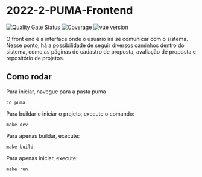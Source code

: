 # 2022-2-PUMA-Frontend

[![Quality Gate Status](https://sonarcloud.io/api/project_badges/measure?project=fga-eps-mds_2022-2-PUMA-Frontend&metric=alert_status)](https://sonarcloud.io/summary/new_code?id=fga-eps-mds_2022-2-PUMA-Frontend) [![Coverage](https://sonarcloud.io/api/project_badges/measure?project=fga-eps-mds_2022-2-PUMA-Frontend&metric=coverage)](https://sonarcloud.io/summary/new_code?id=fga-eps-mds_2022-2-PUMA-Frontend) [![vue version](https://img.shields.io/badge/vue-v2.6.11-blue)](https://www.npmjs.com/package/vue/v/2.6.11)

O front end é a interface onde o usuário irá se comunicar com o sistema. Nesse ponto, há a possibilidade de seguir diversos caminhos dentro do sistema, como as páginas de cadastro de proposta, avaliação de proposta e repositório de projetos.

## Como rodar

Para iniciar, navegue para a pasta puma
```
cd puma
```
Para buildar e iniciar o projeto, execute o comando:
```
make dev
```
Para apenas buildar, execute:
```
make build
```
Para apenas iniciar, execute:
```
make run
```
